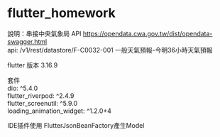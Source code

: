 # flutter_homework

說明：串接中央氣象局 API https://opendata.cwa.gov.tw/dist/opendata-swagger.html  
api: /v1/rest/datastore/F-C0032-001 一般天氣預報-今明36小時天氣預報

flutter 版本 3.16.9  

套件  
  dio: ^5.4.0  
  flutter_riverpod: ^2.4.9  
  flutter_screenutil: ^5.9.0  
  loading_animation_widget: ^1.2.0+4  

IDE插件使用 FlutterJsonBeanFactory產生Model  
